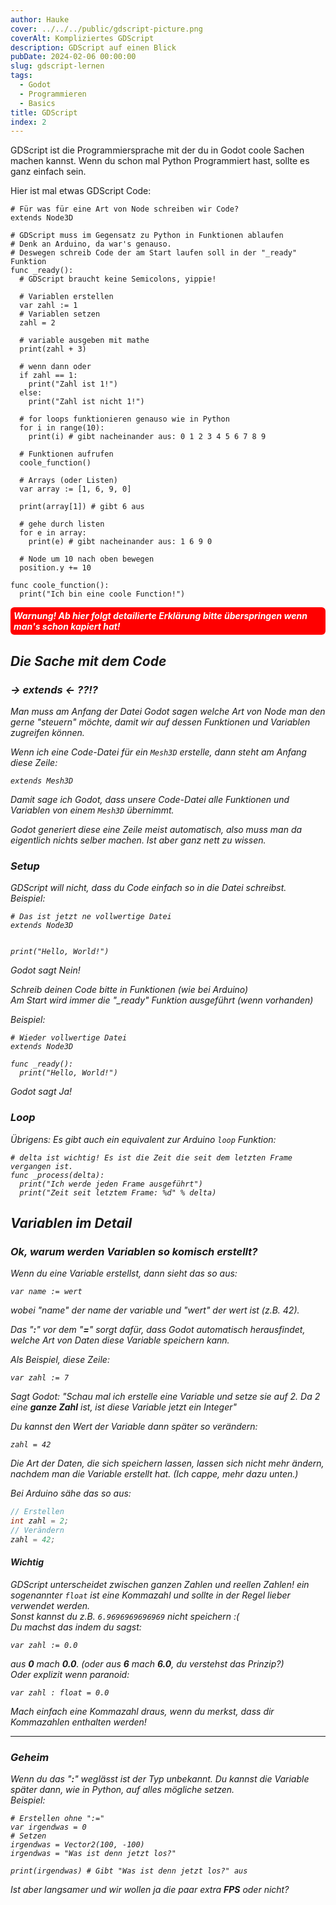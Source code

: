 ```yaml
---
author: Hauke
cover: ../../../public/gdscript-picture.png
coverAlt: Kompliziertes GDScript
description: GDScript auf einen Blick
pubDate: 2024-02-06 00:00:00
slug: gdscript-lernen
tags:
  - Godot
  - Programmieren
  - Basics
title: GDScript
index: 2
---
```


GDScript ist die Programmiersprache mit der du in Godot coole Sachen machen kannst.
Wenn du schon mal Python Programmiert hast, sollte es ganz einfach sein.

Hier ist mal etwas GDScript Code:

```gdscript
# Für was für eine Art von Node schreiben wir Code?
extends Node3D

# GDScript muss im Gegensatz zu Python in Funktionen ablaufen
# Denk an Arduino, da war's genauso.
# Deswegen schreib Code der am Start laufen soll in der "_ready" Funktion
func _ready():
  # GDScript braucht keine Semicolons, yippie!

  # Variablen erstellen
  var zahl := 1
  # Variablen setzen
  zahl = 2

  # variable ausgeben mit mathe
  print(zahl + 3)

  # wenn dann oder
  if zahl == 1:
    print("Zahl ist 1!")
  else:
    print("Zahl ist nicht 1!")

  # for loops funktionieren genauso wie in Python
  for i in range(10):
    print(i) # gibt nacheinander aus: 0 1 2 3 4 5 6 7 8 9

  # Funktionen aufrufen
  coole_function()

  # Arrays (oder Listen)
  var array := [1, 6, 9, 0]

  print(array[1]) # gibt 6 aus

  # gehe durch listen
  for e in array:
    print(e) # gibt nacheinander aus: 1 6 9 0

  # Node um 10 nach oben bewegen
  position.y += 10

func coole_function():
  print("Ich bin eine coole Function!")

```

<p style="color: white; background-color: red; border-radius: 6px; padding: 5px;"><b><i>Warnung! Ab hier folgt detailierte Erklärung
bitte überspringen wenn man's schon kapiert hat!</b></p>

## Die Sache mit dem Code

### -> extends <- ??!?

Man muss am Anfang der Datei Godot sagen welche Art von Node
man den gerne "steuern" möchte, damit wir auf dessen Funktionen und
Variablen zugreifen können.

Wenn ich eine Code-Datei für ein `Mesh3D` erstelle,
dann steht am Anfang diese Zeile:

```gdscript
extends Mesh3D
```

Damit sage ich Godot, dass unsere Code-Datei alle Funktionen
und Variablen von einem `Mesh3D` übernimmt.

_Godot generiert diese eine Zeile meist automatisch, also muss man da eigentlich nichts selber machen.
Ist aber ganz nett zu wissen._

### Setup

GDScript will nicht, dass du Code einfach so in die Datei schreibst.  
Beispiel:

```gdscript
# Das ist jetzt ne vollwertige Datei
extends Node3D


print("Hello, World!")
```

_Godot sagt Nein!_

Schreib deinen Code bitte in Funktionen (wie bei Arduino)  
Am Start wird immer die "\_ready" Funktion ausgeführt (wenn vorhanden)

Beispiel:

```gdscript
# Wieder vollwertige Datei
extends Node3D

func _ready():
  print("Hello, World!")
```

_Godot sagt Ja!_

### Loop

Übrigens: Es gibt auch ein equivalent zur Arduino `loop` Funktion:

```gdscript
# delta ist wichtig! Es ist die Zeit die seit dem letzten Frame vergangen ist.
func _process(delta):
  print("Ich werde jeden Frame ausgeführt")
  print("Zeit seit letztem Frame: %d" % delta)
```

## Variablen im Detail

### Ok, warum werden Variablen so komisch erstellt?

Wenn du eine Variable erstellst, dann sieht das so aus:

```gdscript
var name := wert
```

wobei "name" der name der variable und "wert" der wert ist (z.B. 42).

Das "**:**" vor dem "**=**" sorgt dafür, dass Godot automatisch herausfindet,
welche Art von Daten diese Variable speichern kann.

Als Beispiel, diese Zeile:

```gdscript
var zahl := 7
```

Sagt Godot: _"Schau mal ich erstelle eine Variable und setze sie auf 2.
Da 2 eine **ganze Zahl** ist, ist diese Variable jetzt ein Integer"_

Du kannst den Wert der Variable dann später so verändern:

```gdscript
zahl = 42
```

Die Art der Daten, die sich speichern lassen, lassen sich nicht
mehr ändern, nachdem man die Variable erstellt hat.
_(Ich cappe, mehr dazu unten.)_

Bei Arduino sähe das so aus:

```c
// Erstellen
int zahl = 2;
// Verändern
zahl = 42;
```

#### Wichtig

GDScript unterscheidet zwischen ganzen Zahlen und reellen Zahlen!
ein sogenannter `float` ist eine Kommazahl und sollte in der
Regel lieber verwendet werden.  
 Sonst kannst du z.B. `6.9696969696969` nicht speichern :(  
 Du machst das indem du sagst:

```gdscript
var zahl := 0.0
```

aus **0** mach **0.0**.
(oder aus **6** mach **6.0**, du verstehst das Prinzip?)  
 Oder explizit wenn paranoid:

```gdscript
var zahl : float = 0.0
```

Mach einfach eine Kommazahl draus,
wenn du merkst, dass dir Kommazahlen enthalten werden!

---

### Geheim

Wenn du das "**:**" weglässt ist der Typ unbekannt.
Du kannst die Variable später dann, wie in Python, auf alles mögliche setzen.  
Beispiel:

```gdscript
# Erstellen ohne ":="
var irgendwas = 0
# Setzen
irgendwas = Vector2(100, -100)
irgendwas = "Was ist denn jetzt los?"

print(irgendwas) # Gibt "Was ist denn jetzt los?" aus
```

Ist aber langsamer und wir wollen ja die paar extra **FPS** oder nicht?
